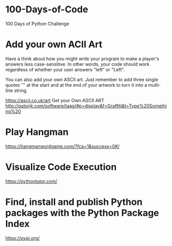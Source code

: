 # 100-Days-of-Code
100 Days of Python Challenge


# Add your own ACII Art

Have a think about how you might write your program to make a player's answers less case-sensitive. In other words, your code should work regardless of whether your user answers "left" or "Left".

You can also add your own ASCII art. Just remember to add three single quotes ''' at the start and at the end of your artwork to turn it into a multi-line string.

https://ascii.co.uk/art
Get your Own ASCII ART
http://patorjk.com/software/taag/#p=display&f=Graffiti&t=Type%20Something%20

# Play Hangman

https://hangmanwordgame.com/?fca=1&success=0#/

# Visualize Code Execution

https://pythontutor.com/

# Find, install and publish Python packages with the Python Package Index

https://pypi.org/
